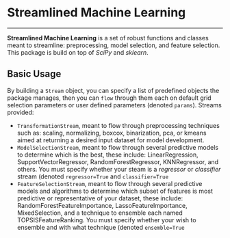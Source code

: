 <h1>Streamlined Machine Learning</h1>
<hr>
<strong>Streamlined Machine Learning</strong> is a set of robust functions and classes meant to streamline: preprocessing, model selection, and feature selection.
This package is build on top of <em>SciPy</em> and <em>sklearn</em>.

<h2>Basic Usage</h2>
By building a <code>Stream</code> object, you can specify a list of predefined objects the package manages, then you can <code>flow</code> through them each on default grid selection parameters or user defined parameters (denoted <code>params</code>).
Streams provided:
<ul>

<li><code>TransformationStream</code>, meant to flow through preprocessing techniques such as: scaling, normalizing, boxcox, binarization, pca, or kmeans aimed at returning a desired input dataset for model development.</li>

<li><code>ModelSelectionStream</code>, meant to flow through several predictive models to determine which is the best, these include: LinearRegression, SupportVectorRegressor, RandomForestRegressor, KNNRegressor, and others. You must specify whether your steam is a <em>regressor</em> or <em>classifier</em> stream (denoted <code>regressor=True</code> and <code>classifier=True</code> </li>

<li><code>FeatureSelectionStream</code>, meant to flow through several predictive models and algorithms to determine which subset of features is most predictive or representative of your dataset, these include: RandomForestFeatureImportance, LassoFeatureImportance, MixedSelection, and a technique to ensemble each named TOPSISFeatureRanking. You must specify whether your wish to ensemble and with what technique (denoted <code>ensemble=True</code> </li>

<ul></ul>
</ul>
